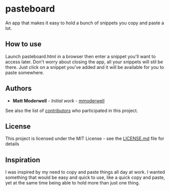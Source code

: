 # pasteboard

An app that makes it easy to hold a bunch of snippets you copy and paste a lot.

## How to use

Launch pasteboard.html in a browser then enter a snippet you'll want to access later. Don't worry about closing the app,
all your snippets will stil be there. Just click on a snippet you've added and it will be available for you to paste somewhere.

## Authors

* **Matt Moderwell** - *Initial work* - [mmoderwell](https://github.com/mmoderwell)

See also the list of [contributors](https://github.com/mmoderwell/pasteboard/contributors) who participated in this project.

## License

This project is licensed under the MIT License - see the [LICENSE.md](LICENSE.md) file for details

## Inspiration
I was inspired by my need to copy and paste things all day at work. I wanted something that would be easy and quick to use,
like a quick copy and paste, yet at the same time being able to hold more than just one thing. 
